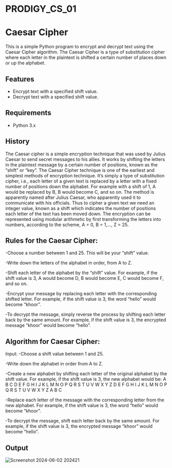 # PRODIGY_CS_01
# Caesar Cipher

This is a simple Python program to encrypt and decrypt text using the Caesar Cipher algorithm. The Caesar Cipher is a type of substitution cipher where each letter in the plaintext is shifted a certain number of places down or up the alphabet.

## Features

- Encrypt text with a specified shift value.
- Decrypt text with a specified shift value.

## Requirements

- Python 3.x

## History
The Caesar cipher is a simple encryption technique that was used by Julius Caesar to send secret messages to his allies. It works by shifting the letters in the plaintext message by a certain number of positions, known as the “shift” or “key”.
The Caesar Cipher technique is one of the earliest and simplest methods of encryption technique. It’s simply a type of substitution cipher, i.e., each letter of a given text is replaced by a letter with a fixed number of positions down the alphabet. For example with a shift of 1, A would be replaced by B, B would become C, and so on. The method is apparently named after Julius Caesar, who apparently used it to communicate with his officials.
Thus to cipher a given text we need an integer value, known as a shift which indicates the number of positions each letter of the text has been moved down. 
The encryption can be represented using modular arithmetic by first transforming the letters into numbers, according to the scheme, A = 0, B = 1,…, Z = 25.

## Rules for the Caesar Cipher:
-Choose a number between 1 and 25. This will be your “shift” value.

-Write down the letters of the alphabet in order, from A to Z.

-Shift each letter of the alphabet by the “shift” value. For example, if the shift value is 3, A would become D, B would become E, C would become F, and so on.

-Encrypt your message by replacing each letter with the corresponding shifted letter. For example, if the shift value is 3, the word “hello” would become “khoor”.

-To decrypt the message, simply reverse the process by shifting each letter back by the same amount. For example, if the shift value is 3, the encrypted message “khoor” would become “hello”.

## Algorithm for Caesar Cipher: 
Input: 
-Choose a shift value between 1 and 25.

-Write down the alphabet in order from A to Z.

-Create a new alphabet by shifting each letter of the original alphabet by the shift value. For example, if the shift value is 3, the new alphabet would be:
A B C D E F G H I J K L M N O P Q R S T U V W X Y Z
D E F G H I J K L M N O P Q R S T U V W X Y Z A B C

-Replace each letter of the message with the corresponding letter from the new alphabet. For example, if the shift value is 3, the word “hello” would become “khoor”.

-To decrypt the message, shift each letter back by the same amount. For example, if the shift value is 3, the encrypted message “khoor” would become “hello”.


## Output
![Screenshot 2024-06-02 202421](https://github.com/omaimajameel11/PRODIGY_CS_01/assets/167120544/4414ebef-c869-4469-97df-c2b95f281a7b)

